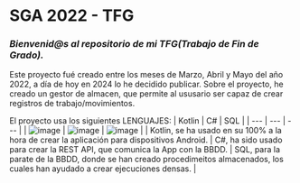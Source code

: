 # **SGA 2022 - TFG** 

### _Bienvenid@s al repositorio de mi TFG(Trabajo de Fin de Grado)._

Este proyecto fué creado entre los meses de Marzo, Abril y Mayo del año 2022, a día de hoy en 2024 lo he decidido publicar.
Sobre el proyecto, he creado un gestor de almacen, que permite al ususario ser capaz de crear registros de trabajo/movimientos.

El proyecto usa los siguientes LENGUAJES:
|  Kotlin  |  C#  |  SQL  |
|  ---  |  ---  |  ---  |
|  ![image](https://github.com/user-attachments/assets/4d0bb994-b432-413d-ba9a-d6c81056b725)  |  ![image](https://github.com/user-attachments/assets/23ba8edf-fe5c-43a1-8b6a-6fd5def75e0a)  |  ![image](https://github.com/user-attachments/assets/afbd42be-6493-4e1f-ad4e-97232cedc678)  |
|  Kotlin, se ha usado en su 100% a la hora de crear la aplicación para dispositivos Android.  |  C#, ha sido usado para crear la REST API, que comunica la App con la BBDD.  |  SQL, para la parate de la BBDD, donde se han creado procedimeitos almacenados, los cuales han ayudado a crear ejecuciones densas.  |

